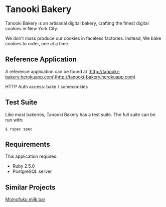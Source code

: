 Tanooki Bakery
================

Tanooki Bakery is an artisanal digital bakery, crafting the finest digital cookies in New York City.

We don't mass produce our cookies in faceless factories. Instead, We bake cookies to order, one at a time.

Reference Application
---------------------
A reference application can be found at [http://tanooki-bakery.herokuapp.com](http://tanooki-bakery.herokuapp.com)

HTTP Auth access: bake / somecookies

Test Suite
----------
Like most bakeries, Tanooki Bakery has a test suite. The full suite can be run with:

``
$ rspec spec
``

Requirements
-------------

This application requires:

- Ruby 2.5.0
- PostgreSQL server

Similar Projects
----------------
[Momofuku milk bar](http://milkbarstore.com/)
